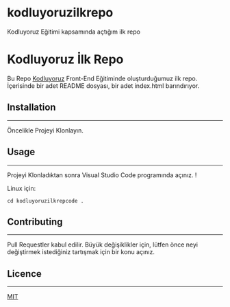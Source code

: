 # kodluyoruzilkrepo

Kodluyoruz Eğitimi kapsamında açtığım ilk repo

# Kodluyoruz İlk Repo

Bu Repo [Kodluyoruz](https://kodluyoruz.org/) Front-End Eğitiminde oluşturduğumuz ilk repo. İçerisinde bir adet README dosyası, bir adet index.html barındırıyor.

## Installation

---

Öncelikle Projeyi Klonlayın.

## Usage

---

Projeyi Klonladıktan sonra Visual Studio Code programında açınız. !

Linux için:

    cd kodluyoruzilkrepcode .

## Contributing

---

Pull Requestler kabul edilir. Büyük değişiklikler için, lütfen önce neyi değiştirmek istediğiniz tartışmak için bir konu açınız.

## Licence

---

[MIT](https://choosealicense.com/licenses/mit/)
